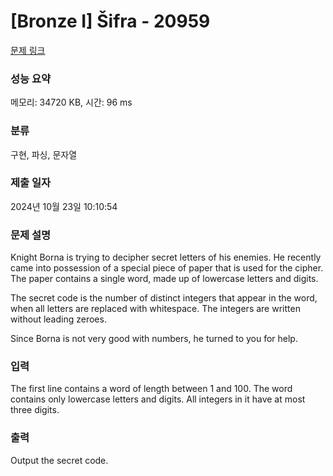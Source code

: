 # [Bronze I] Šifra - 20959 

[문제 링크](https://www.acmicpc.net/problem/20959) 

### 성능 요약

메모리: 34720 KB, 시간: 96 ms

### 분류

구현, 파싱, 문자열

### 제출 일자

2024년 10월 23일 10:10:54

### 문제 설명

<p>Knight Borna is trying to decipher secret letters of his enemies. He recently came into possession of a special piece of paper that is used for the cipher. The paper contains a single word, made up of lowercase letters and digits.</p>

<p>The secret code is the number of distinct integers that appear in the word, when all letters are replaced with whitespace. The integers are written without leading zeroes.</p>

<p>Since Borna is not very good with numbers, he turned to you for help.</p>

### 입력 

 <p>The first line contains a word of length between 1 and 100. The word contains only lowercase letters and digits. All integers in it have at most three digits.</p>

### 출력 

 <p>Output the secret code.</p>

